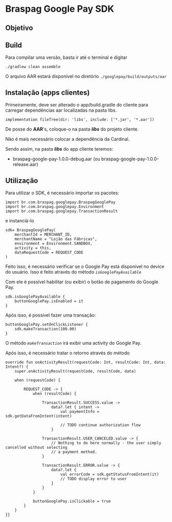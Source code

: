 # Braspag Google Pay SDK

## Objetivo


## Build

Para compilar uma versão, basta ir até o terminal e digitar
 
 ```
 ./gradlew clean assemble
 ```

O arquivo AAR estará disponível no diretório `./googlepay/build/outputs/aar`


## Instalação (apps clientes)

Primeiramente, deve ser alterado o app/build.gradle do cliente para carregar dependências aar localizadas na pasta libs.

```
implementation fileTree(dir: 'libs', include: ['*.jar', '*.aar'])
```

De posse do **AAR**'s, coloque-o na pasta ***libs*** do projeto cliente.

Não é mais necessário colocar a dependência da Cardinal.

Sendo assim, na pasta ***libs*** do app cliente teremos:

- braspag-google-pay-1.0.0-debug.aar (ou braspag-google-pay-1.0.0-release.aar)


## Utilização

Para utilizar o SDK, é necessário importar os pacotes:

```
import br.com.braspag.googlepay.BraspagGooglePay
import br.com.braspag.googlepay.Environment
import br.com.braspag.googlepay.TransactionResult
```

e instanciá-lo

```
sdk= BraspagGooglePay(
    merchantId = MERCHANT_ID,
    merchantName = "Lojão das Fábricas",
    environment = Environment.SANDBOX,
    activity = this,
    dataRequestCode = REQUEST_CODE
)
```

Feito isso, é necessário verificar se o Google Pay está disponível no device do usuário.
Isso é feito através do método *`isGooglePayAvailable`*

Com ele é possível habilitar (ou exibir) o botão de pagamento do Google Pay.

```
sdk.isGooglePayAvailable {
    buttonGooglePay.isEnabled = it
}
```

Após isso, é possível fazer uma transação:

```
buttonGooglePay.setOnClickListener {
    sdk.makeTransaction(100.00)
}
```

O método *`makeTransaction`* irá exibir uma activity do Google Pay.

Após isso, é necessário tratar o retorno através do método

```
override fun onActivityResult(requestCode: Int, resultCode: Int, data: Intent?) {
    super.onActivityResult(requestCode, resultCode, data)
    
    when (requestCode) {

        REQUEST_CODE -> {
            when (resultCode) {

                TransactionResult.SUCCESS.value ->
                    data?.let { intent ->
                        val paymentInfo = sdk.getDataFromIntent(intent)

                        // TODO continue authorization flow
                    }

                TransactionResult.USER_CANCELED.value -> {
                    // Nothing to do here normally - the user simply cancelled without selecting
                    // a payment method.
                }

                TransactionResult.ERROR.value -> {
                    data?.let {
                        val errorCode = sdk.getStatusFromIntent(it)
                        // TODO display error to user
                    }
                }
            }

            buttonGooglePay.isClickable = true
        }
    }
}}
```